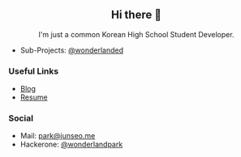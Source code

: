<h2 align="center">Hi there 👋</h2>
<p align="center">I'm just a common Korean High School Student Developer.</p>

- Sub-Projects: [@wonderlanded](https://github.com/wonderlanded)

### Useful Links

- [Blog](https://junseo.me)
- [Resume](https://junseo.me/resume)

### Social

- Mail: [park@junseo.me](mailto:park@junseo.me)
- Hackerone: [@wonderlandpark](https://hackerone.com/wonderlandpark?type=user)
